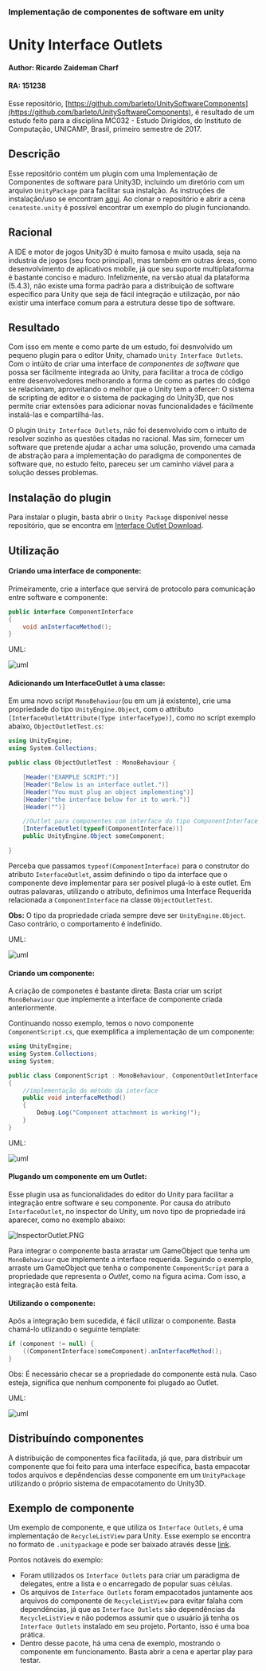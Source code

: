 ### Implementação de componentes de software em unity
# Unity Interface Outlets

#### Author: Ricardo Zaideman Charf
#### RA: 151238
Esse repositório, [https://github.com/barleto/UnitySoftwareComponents](https://github.com/barleto/UnitySoftwareComponents), é resultado de um estudo feito para a disciplina MC032 - Estudo Dirigídos, do Instituto de Computação, UNICAMP, Brasil, primeiro semestre de 2017.

## Descrição
Esse repositório contém um plugin com uma Implementação de Componentes de software para Unity3D, incluindo um diretório com um arquivo `UnityPackage` para facilitar sua instalção.
As instruções de instalação/uso se encontram [aqui](#instuctions).
Ao clonar o repositório e abrir a cena `cenateste.unity` é possível encontrar um exemplo do plugin funcionando.

## Racional
A IDE e motor de jogos Unity3D é muito famosa e muito usada, seja na industria de jogos (seu foco principal), mas também em outras áreas, como desenvolvimento de aplicativos mobile, já que seu suporte multiplataforma é bastante conciso e maduro. Infelizmente, na versão atual da plataforma (5.4.3), não existe uma forma padrão para a distribuição de software específico para Unity que seja de fácil integração e utilização, por não existir uma interface comum para a estrutura desse tipo de software.

## Resultado
Com isso em mente e como parte de um estudo, foi desnvolvido um pequeno plugin para o editor Unity, chamado `Unity Interface Outlets`. Com o intúito de criar uma interface de _componentes de software_ que possa ser fácilmente integrada ao Unity, para facilitar a troca de código entre desenvolvedores melhorando a forma de como as partes do código se relacionam, aproveitando o melhor que o Unity tem a ofercer: O sistema de scripting de editor e o sistema de packaging do Unity3D, que nos permite criar extensões para adicionar novas funcionalidades e fácilmente instalá-las e compartilhá-las.

O plugin `Unity Interface Outlets`, não foi desenvolvido com o intuito de resolver sozinho as questões citadas no racional. Mas sim, fornecer um software que pretende ajudar a achar uma solução, provendo uma camada de abstração para a implementação do paradigma de componentes de software que, no estudo feito, pareceu ser um caminho viável para a solução desses problemas.

<a name="instuctions"></a>
## Instalação do plugin
Para instalar o plugin, basta abrir o `Unity Package` disponível nesse repositório, que se encontra em [Interface Outlet Download](https://github.com/barleto/UnitySoftwareComponents/raw/master/Assets/Unity%20Package/Unity_Interface_Outlet.unitypackage).

## Utilização

#### Criando uma interface de componente:
Primeiramente, crie a interface que servirá de protocolo para comunicação entre software e componente:


```c#
public interface ComponentInterface
{
    void anInterfaceMethod();
}
```

UML:

![uml](interfaceUML.png)

#### Adicionando um InterfaceOutlet à uma classe:

Em uma novo script `MonoBehaviour`(ou em um já existente), crie uma propriedade do tipo `UnityEngine.Object`, com o attributo `[InterfaceOutletAttribute(Type interfaceType)]`, como no script exemplo abaixo, `ObjectOutletTest.cs`:

```c#
using UnityEngine;
using System.Collections;

public class ObjectOutletTest : MonoBehaviour {

    [Header("EXAMPLE SCRIPT:")]
    [Header("Below is an interface outlet.")]
    [Header("You must plug an object implementing")]
    [Header("the interface below for it to work.")]
    [Header("")]

    //Outlet para componentes com interface do tipo ComponentInterface
    [InterfaceOutlet(typeof(ComponentInterface))]
    public UnityEngine.Object someComponent;

}
```
Perceba que passamos `typeof(ComponentInterface)` para o construtor do atributo `InterfaceOutlet`, assim definindo o tipo da interface que o componente deve implementar para ser posível plugá-lo à este outlet. Em outras palavaras, utilizando o atributo, definimos uma Interface Requerida relacionada a `ComponentInterface` na classe `ObjectOutletTest`.

**Obs:** O tipo da propriedade criada sempre deve ser `UnityEngine.Object`. Caso contrário, o comportamento é indefinido.

UML:

![uml](uml.png)

#### Criando um componente:
A criação de componetes é bastante direta: Basta criar um script `MonoBehaviour` que implemente a interface de componente criada anteriormente.

Continuando nosso exemplo, temos o novo componente `ComponentScript.cs`, que exemplifica a implementação de um componente:


```c#
using UnityEngine;
using System.Collections;
using System;

public class ComponentScript : MonoBehaviour, ComponentOutletInterface
{
    //implementação do método da interface
    public void interfaceMethod()
    {
        Debug.Log("Component attachment is working!");
    }
}

```

UML:

![uml](uml2.png)

#### Plugando um componente em um Outlet:

Esse plugin usa as funcionalidades do editor do Unity para facilitar a integração entre software e seu componente.
Por causa do atributo `InterfaceOutlet`, no inspector do Unity, um novo tipo de propriedade irá aparecer, como no exemplo abaixo:

![InspectorOutlet.PNG](InspectorOutlet.PNG)

Para integrar o componente basta arrastar um GameObject que tenha um `MonoBehaviour` que implemente a interface requerida. Seguindo o exemplo, arraste um GameObject que tenha o componente `ComponentScript` para a propriedade que representa o _Outlet_, como na figura acima. Com isso, a integração está feita.

#### Utilizando o componente:
Após a integração bem sucedida, é fácil utilizar o componente. Basta chamá-lo utlizando o seguinte template:

```c#
if (component != null) {
    ((ComponentInterface)someComponent).anInterfaceMethod();
}
```

Obs: É necessário checar se a propriedade do componente está nula. Caso esteja, significa que nenhum componente foi plugado ao Outlet.

UML:

![uml](uml3.png)

## Distribuíndo componentes
A distribuição de componentes fica facilitada, já que, para distribuir um componente que foi feito para uma interface específica, basta empacotar todos arquivos e depêndencias desse componente em um `UnityPackage` utilizando o próprio sistema de empacotamento do Unity3D.

## Exemplo de componente
Um exemplo de componente, e que utiliza os `Interface Outlets`, é uma implementação de `RecycleListView` para Unity. Esse exemplo se encontra no formato de `.unitypackage` e pode ser baixado através desse [link](https://github.com/barleto/UnitySoftwareComponents/raw/master/Assets/Unity%20Package/RecycleVerticalListView%2BInterfaceOutlets.unitypackage).

Pontos notáveis do exemplo:
- Foram utilizados os `Interface Outlets` para criar um paradigma de delegates, entre a lista e o encarregado de popular suas células.
- Os arquivos de `Interface Outlets` foram empacotados juntamente aos arquivos do componente de `RecycleListView` para evitar falaha com dependências, já que as `Interface Outlets` são dependências da `RecycleListView` e não podemos assumir que o usuário já tenha os `Interface Outlets` instalado em seu projeto. Portanto, isso é uma boa prática.
- Dentro desse pacote, há uma cena de exemplo, mostrando o componente em funcionamento. Basta abrir a cena e apertar play para testar.
